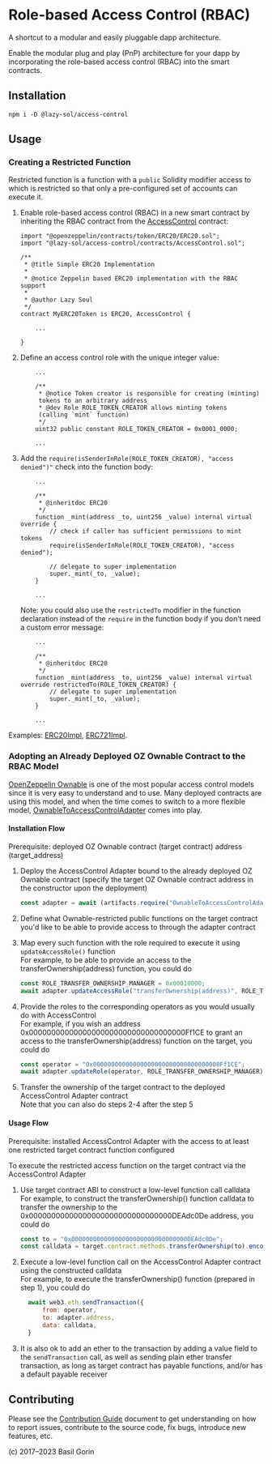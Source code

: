 # Role-based Access Control (RBAC) #
A shortcut to a modular and easily pluggable dapp architecture.

Enable the modular plug and play (PnP) architecture for your dapp by incorporating the role-based access control (RBAC)
into the smart contracts.

## Installation
```
npm i -D @lazy-sol/access-control
```

## Usage

### Creating a Restricted Function

Restricted function is a function with a `public` Solidity modifier access to which is restricted
so that only a pre-configured set of accounts can execute it.

1. Enable role-based access control (RBAC) in a new smart contract
   by inheriting the RBAC contract from the [AccessControl](./contracts/AccessControl.sol) contract:
    ```solidity
    import "@openzeppelin/contracts/token/ERC20/ERC20.sol";
    import "@lazy-sol/access-control/contracts/AccessControl.sol";
    
    /**
     * @title Simple ERC20 Implementation
     *
     * @notice Zeppelin based ERC20 implementation with the RBAC support
     *
     * @author Lazy Soul
     */
    contract MyERC20Token is ERC20, AccessControl {
        
        ...
        
    }
    ```

2. Define an access control role with the unique integer value:
    ```solidity
        ...
        
        /**
         * @notice Token creator is responsible for creating (minting)
         tokens to an arbitrary address
         * @dev Role ROLE_TOKEN_CREATOR allows minting tokens
         (calling `mint` function)
         */
        uint32 public constant ROLE_TOKEN_CREATOR = 0x0001_0000;
        
        ...
    ```

3. Add the `require(isSenderInRole(ROLE_TOKEN_CREATOR), "access denied")"` check into the function body:
    ```solidity
        ...
        
        /**
         * @inheritdoc ERC20
         */
        function _mint(address _to, uint256 _value) internal virtual override {
            // check if caller has sufficient permissions to mint tokens
            require(isSenderInRole(ROLE_TOKEN_CREATOR), "access denied");

            // delegate to super implementation
            super._mint(_to, _value);
        }
        
        ...
    ```

   Note: you could also use the `restrictedTo` modifier in the function declaration instead of the `require`
   in the function body if you don't need a custom error message:
    ```solidity
        ...
        
        /**
         * @inheritdoc ERC20
         */
        function _mint(address _to, uint256 _value) internal virtual override restrictedTo(ROLE_TOKEN_CREATOR) {
            // delegate to super implementation
            super._mint(_to, _value);
        }
        
        ...
    ```

Examples:
[ERC20Impl](https://raw.githubusercontent.com/vgorin/solidity-template/master/contracts/token/ERC20Impl.sol),
[ERC721Impl](https://raw.githubusercontent.com/vgorin/solidity-template/master/contracts/token/ERC721Impl.sol).

### Adopting an Already Deployed OZ Ownable Contract to the RBAC Model

[OpenZeppelin Ownable](https://docs.openzeppelin.com/contracts/2.x/access-control#ownership-and-ownable)
is one of the most popular access control models since it is very easy to understand and to use.
Many deployed contracts are using this model, and when the time comes to switch to a more flexible model,
[OwnableToAccessControlAdapter](./contracts/OwnableToAccessControlAdapter.sol) comes into play.

#### Installation Flow

Prerequisite: deployed OZ Ownable contract (target contract) address (target_address)

1. Deploy the AccessControl Adapter bound to the already deployed OZ Ownable contract
   (specify the target OZ Ownable contract address in the constructor upon the deployment)
    ```javascript
    const adapter = await (artifacts.require("OwnableToAccessControlAdapter")).new(target_address);
    ```

2. Define what Ownable-restricted public functions on the target contract you'd like to be able
   to provide access to through the adapter contract

3. Map every such function with the role required to execute it using `updateAccessRole()` function  
   For example, to be able to provide an access to the transferOwnership(address) function, you could do
    ```javascript
    const ROLE_TRANSFER_OWNERSHIP_MANAGER = 0x00010000;
    await adapter.updateAccessRole("transferOwnership(address)", ROLE_TRANSFER_OWNERSHIP_MANAGER);
   ```

4. Provide the roles to the corresponding operators as you would usually do with AccessControl  
   For example, if you wish an address 0x00000000000000000000000000000000000Ff1CE to grant an access to the
   transferOwnership(address) function on the target, you could do
    ```javascript
    const operator = "0x00000000000000000000000000000000000Ff1CE";
    await adapter.updateRole(operator, ROLE_TRANSFER_OWNERSHIP_MANAGER);
    ```

5. Transfer the ownership of the target contract to the deployed AccessControl Adapter contract  
   Note that you can also do steps 2-4 after the step 5

#### Usage Flow

Prerequisite: installed AccessControl Adapter with the access to at least one restricted target contract
function configured

To execute the restricted access function on the target contract via the AccessControl Adapter
1. Use target contract ABI to construct a low-level function call calldata  
   For example, to construct the transferOwnership() function calldata to transfer the ownership to the
   0x00000000000000000000000000000000DEAdc0De address, you could do
    ```javascript
    const to = "0x00000000000000000000000000000000DEAdc0De";
    const calldata = target.contract.methods.transferOwnership(to).encodeABI();
    ```

2. Execute a low-level function call on the AccessControl Adapter contract using the constructed calldata  
   For example, to execute the transferOwnership() function (prepared in step 1), you could do
    ```javascript
      await web3.eth.sendTransaction({
          from: operator,
          to: adapter.address,
          data: calldata,
      }
    ```

3. It is also ok to add an ether to the transaction by adding a value field to the `sendTransaction` call,
   as well as sending plain ether transfer transaction, as long as target contract has payable functions,
   and/or has a default payable receiver

## Contributing
Please see the [Contribution Guide](./CONTRIBUTING.md) document to get understanding on how to report issues,
contribute to the source code, fix bugs, introduce new features, etc.

(c) 2017–2023 Basil Gorin

